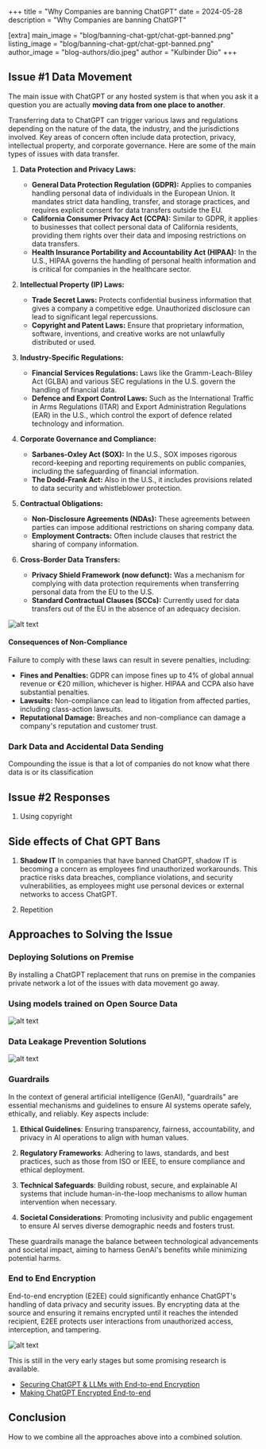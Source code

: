 +++
title = "Why Companies are banning ChatGPT"
date = 2024-05-28
description = "Why Companies are banning ChatGPT"

[extra]
main_image = "blog/banning-chat-gpt/chat-gpt-banned.png"
listing_image = "blog/banning-chat-gpt/chat-gpt-banned.png"
author_image = "blog-authors/dio.jpeg"
author = "Kulbinder Dio"
+++

## Issue #1 Data Movement

The main issue with ChatGPT or any hosted system is that when you ask it a question you are actually **moving data from one place to another**.

Transferring data to ChatGPT can trigger various laws and regulations depending on the nature of the data, the industry, and the jurisdictions involved. Key areas of concern often include data protection, privacy, intellectual property, and corporate governance. Here are some of the main types of issues with data transfer.

1. **Data Protection and Privacy Laws:**
   - **General Data Protection Regulation (GDPR):** Applies to companies handling personal data of individuals in the European Union. It mandates strict data handling, transfer, and storage practices, and requires explicit consent for data transfers outside the EU.
   - **California Consumer Privacy Act (CCPA):** Similar to GDPR, it applies to businesses that collect personal data of California residents, providing them rights over their data and imposing restrictions on data transfers.
   - **Health Insurance Portability and Accountability Act (HIPAA):** In the U.S., HIPAA governs the handling of personal health information and is critical for companies in the healthcare sector.

2. **Intellectual Property (IP) Laws:**
   - **Trade Secret Laws:** Protects confidential business information that gives a company a competitive edge. Unauthorized disclosure can lead to significant legal repercussions.
   - **Copyright and Patent Laws:** Ensure that proprietary information, software, inventions, and creative works are not unlawfully distributed or used.

3. **Industry-Specific Regulations:**
   - **Financial Services Regulations:** Laws like the Gramm-Leach-Bliley Act (GLBA) and various SEC regulations in the U.S. govern the handling of financial data.
   - **Defence and Export Control Laws:** Such as the International Traffic in Arms Regulations (ITAR) and Export Administration Regulations (EAR) in the U.S., which control the export of defence related technology and information.

4. **Corporate Governance and Compliance:**
   - **Sarbanes-Oxley Act (SOX):** In the U.S., SOX imposes rigorous record-keeping and reporting requirements on public companies, including the safeguarding of financial information.
   - **The Dodd-Frank Act:** Also in the U.S., it includes provisions related to data security and whistleblower protection.

5. **Contractual Obligations:**
   - **Non-Disclosure Agreements (NDAs):** These agreements between parties can impose additional restrictions on sharing company data.
   - **Employment Contracts:** Often include clauses that restrict the sharing of company information.

6. **Cross-Border Data Transfers:**
   - **Privacy Shield Framework (now defunct):** Was a mechanism for complying with data protection requirements when transferring personal data from the EU to the U.S.
   - **Standard Contractual Clauses (SCCs):** Currently used for data transfers out of the EU in the absence of an adequacy decision.

![alt text](regulation.png "Data Residency")

#### Consequences of Non-Compliance

Failure to comply with these laws can result in severe penalties, including:
   - **Fines and Penalties:** GDPR can impose fines up to 4% of global annual revenue or €20 million, whichever is higher. HIPAA and CCPA also have substantial penalties.
   - **Lawsuits:** Non-compliance can lead to litigation from affected parties, including class-action lawsuits.
   - **Reputational Damage:** Breaches and non-compliance can damage a company's reputation and customer trust.


### Dark Data and Accidental Data Sending

Compounding the issue is that a lot of companies do not know what there data is or its classification

## Issue #2 Responses

1. Using copyright

## Side effects of Chat GPT Bans

1. **Shadow IT** In companies that have banned ChatGPT, shadow IT is becoming a concern as employees find unauthorized workarounds. This practice risks data breaches, compliance violations, and security vulnerabilities, as employees might use personal devices or external networks to access ChatGPT.

1. Repetition

## Approaches to Solving the Issue

### Deploying Solutions on Premise

By installing a ChatGPT replacement that runs on premise in the companies private network a lot of the issues with data movement go away.

### Using models trained on Open Source Data


![alt text](the-pile.png "Data Residency")

### Data Leakage Prevention Solutions


![alt text](dlp-software.png "Data Residency")

### Guardrails

In the context of general artificial intelligence (GenAI), "guardrails" are essential mechanisms and guidelines to ensure AI systems operate safely, ethically, and reliably. Key aspects include:

1. **Ethical Guidelines**: Ensuring transparency, fairness, accountability, and privacy in AI operations to align with human values.

2. **Regulatory Frameworks**: Adhering to laws, standards, and best practices, such as those from ISO or IEEE, to ensure compliance and ethical deployment.

3. **Technical Safeguards**: Building robust, secure, and explainable AI systems that include human-in-the-loop mechanisms to allow human intervention when necessary.

4. **Societal Considerations**: Promoting inclusivity and public engagement to ensure AI serves diverse demographic needs and fosters trust.

These guardrails manage the balance between technological advancements and societal impact, aiming to harness GenAI's benefits while minimizing potential harms.

### End to End Encryption

End-to-end encryption (E2EE) could significantly enhance ChatGPT's handling of data privacy and security issues. By encrypting data at the source and ensuring it remains encrypted until it reaches the intended recipient, E2EE protects user interactions from unauthorized access, interception, and tampering. 

![alt text](e2e.png "Data Residency")

This is still in the very early stages but some promising research is available.

- [Securing ChatGPT & LLMs with End-to-end Encryption](https://www.fhenix.io/securing-chatgpt-llms-with-end-to-end-encryption/)
- [Making ChatGPT Encrypted End-to-end](https://www.zama.ai/post/chatgpt-privacy-with-homomorphic-encryption)

## Conclusion

How to we combine all the approaches above into a combined solution.
